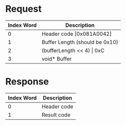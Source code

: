 # Request

| Index Word | Description                    |
|------------|--------------------------------|
| 0          | Header code \[0x081A0042\]     |
| 1          | Buffer Length (should be 0x10) |
| 2          | (bufferLength \<\< 4) \| 0xC   |
| 3          | void\* Buffer                  |

# Response

| Index Word | Description |
|------------|-------------|
| 0          | Header code |
| 1          | Result code |